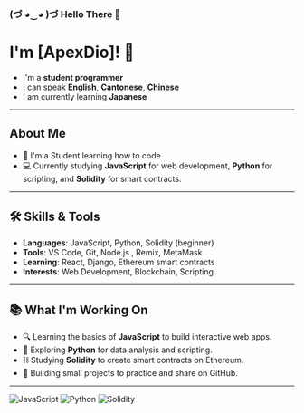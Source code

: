 ### (づ ◕‿◕ )づ Hello There 👻
# I'm [ApexDio]! 👋

- I'm a **student programmer**
- I can speak **English**, **Cantonese**, **Chinese**
- I am currently learning **Japanese**


---

##  About Me
- 🤔 I'm a Student learning how to code
- 💻 Currently studying **JavaScript** for web development, **Python** for scripting, and **Solidity** for smart contracts.

---

## 🛠️ Skills & Tools
- **Languages**: JavaScript, Python, Solidity (beginner)
- **Tools**: VS Code, Git, Node.js , Remix, MetaMask
- **Learning**: React, Django, Ethereum smart contracts
- **Interests**: Web Development, Blockchain, Scripting

---

## 📚 What I'm Working On
- 🔍 Learning the basics of **JavaScript** to build interactive web apps.
- 🐍 Exploring **Python** for data analysis and scripting.
- ⛓️ Studying **Solidity** to create smart contracts on Ethereum.
- 📝 Building small projects to practice and share on GitHub.

---

![JavaScript](https://img.shields.io/badge/-JavaScript-F7DF1E?style=flat&logo=javascript&logoColor=black)
![Python](https://img.shields.io/badge/-Python-3776AB?style=flat&logo=python&logoColor=white)
![Solidity](https://img.shields.io/badge/-Solidity-363636?style=flat&logo=solidity&logoColor=white)
